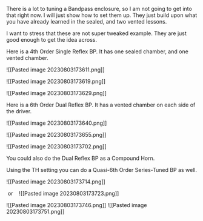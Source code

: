 There is a lot to tuning a Bandpass enclosure, so I am not going to get into that right now. I will just show how to set them up. They just build upon what you have already learned in the sealed, and two vented lessons.  
  
I want to stress that these are not super tweaked example. They are just good enough to get the idea across. ![;)](data:image/gif;base64,R0lGODlhAQABAIAAAAAAAP///yH5BAEAAAAALAAAAAABAAEAAAIBRAA7 "Wink    ;)")  
  
Here is a 4th Order Single Reflex BP. It has one sealed chamber, and one vented chamber.  

![[Pasted image 20230803173611.png]]

![[Pasted image 20230803173619.png]]

![[Pasted image 20230803173629.png]]
  
  
Here is a 6th Order Dual Reflex BP. It has a vented chamber on each side of the driver.  

![[Pasted image 20230803173640.png]]

![[Pasted image 20230803173655.png]]

![[Pasted image 20230803173702.png]]

You could also do the Dual Reflex BP as a Compound Horn.  

Using the TH setting you can do a Quasi-6th Order Series-Tuned BP as well.  

![[Pasted image 20230803173714.png]]

 or 
 
![[Pasted image 20230803173723.png]]

![[Pasted image 20230803173746.png]]
![[Pasted image 20230803173751.png]]
